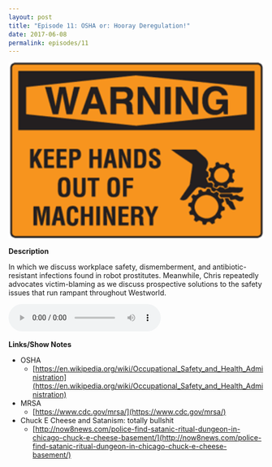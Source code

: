 ```yaml
---
layout: post
title: "Episode 11: OSHA or: Hooray Deregulation!"
date: 2017-06-08
permalink: episodes/11
---
```


<img src="/img/episode-11.gif" alt="OSHA" width="700">

**Description**

In which we discuss workplace safety, dismemberment, and antibiotic-resistant infections found in robot prostitutes. Meanwhile, Chris repeatedly advocates victim-blaming as we discuss prospective solutions to the safety issues that run rampant throughout Westworld.

<audio controls>
  <source src="/episodes/dasow11.mp3" type="audio/mpeg">
  Your browser does not support the audio tag.
</audio>

**Links/Show Notes**

- OSHA
  - [https://en.wikipedia.org/wiki/Occupational_Safety_and_Health_Administration](https://en.wikipedia.org/wiki/Occupational_Safety_and_Health_Administration)
- MRSA
  - [https://www.cdc.gov/mrsa/](https://www.cdc.gov/mrsa/)
- Chuck E Cheese and Satanism: totally bullshit
  - [http://now8news.com/police-find-satanic-ritual-dungeon-in-chicago-chuck-e-cheese-basement/](http://now8news.com/police-find-satanic-ritual-dungeon-in-chicago-chuck-e-cheese-basement/)
